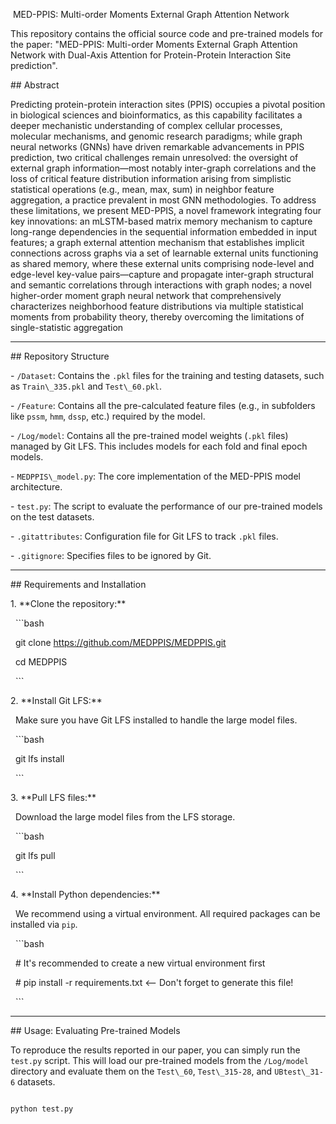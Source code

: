 &nbsp;MED-PPIS: Multi-order Moments External Graph Attention Network



This repository contains the official source code and pre-trained models for the paper: "MED-PPIS: Multi-order Moments External Graph Attention Network with Dual-Axis Attention for Protein-Protein Interaction Site prediction".



\## Abstract



Predicting protein-protein interaction sites (PPIS) occupies a pivotal position in biological sciences and bioinformatics, as this capability facilitates a deeper mechanistic understanding of complex cellular processes, molecular mechanisms, and genomic research paradigms; while graph neural networks (GNNs) have driven remarkable advancements in PPIS prediction, two critical challenges remain unresolved: the oversight of external graph information—most notably inter-graph correlations and the loss of critical feature distribution information arising from simplistic statistical operations (e.g., mean, max, sum) in neighbor feature aggregation, a practice prevalent in most GNN methodologies. To address these limitations, we present MED-PPIS, a novel framework integrating four key innovations: an mLSTM-based matrix memory mechanism to capture long-range dependencies in the sequential information embedded in input features; a graph external attention mechanism that establishes implicit connections across graphs via a set of learnable external units functioning as shared memory, where these external units comprising node-level and edge-level key-value pairs—capture and propagate inter-graph structural and semantic correlations through interactions with graph nodes; a novel higher-order moment graph neural network that comprehensively characterizes neighborhood feature distributions via multiple statistical moments from probability theory, thereby overcoming the limitations of single-statistic aggregation



---



\## Repository Structure



\-   `/Dataset`: Contains the `.pkl` files for the training and testing datasets, such as `Train\_335.pkl` and `Test\_60.pkl`.

\-   `/Feature`: Contains all the pre-calculated feature files (e.g., in subfolders like `pssm`, `hmm`, `dssp`, etc.) required by the model.

\-   `/Log/model`: Contains all the pre-trained model weights (`.pkl` files) managed by Git LFS. This includes models for each fold and final epoch models.

\-   `MEDPPIS\_model.py`: The core implementation of the MED-PPIS model architecture.

\-   `test.py`: The script to evaluate the performance of our pre-trained models on the test datasets.

\-   `.gitattributes`: Configuration file for Git LFS to track `.pkl` files.

\-   `.gitignore`: Specifies files to be ignored by Git.



---



\## Requirements and Installation



1\.  \*\*Clone the repository:\*\*

&nbsp;   ```bash

&nbsp;   git clone https://github.com/MEDPPIS/MEDPPIS.git

&nbsp;   cd MEDPPIS

&nbsp;   ```



2\.  \*\*Install Git LFS:\*\*

&nbsp;   Make sure you have Git LFS installed to handle the large model files.

&nbsp;   ```bash

&nbsp;   git lfs install

&nbsp;   ```



3\.  \*\*Pull LFS files:\*\*

&nbsp;   Download the large model files from the LFS storage.

&nbsp;   ```bash

&nbsp;   git lfs pull

&nbsp;   ```



4\.  \*\*Install Python dependencies:\*\*

&nbsp;   We recommend using a virtual environment. All required packages can be installed via `pip`.

&nbsp;   ```bash

&nbsp;   # It's recommended to create a new virtual environment first

&nbsp;   # pip install -r requirements.txt  <-- Don't forget to generate this file!

&nbsp;   ```



---



\## Usage: Evaluating Pre-trained Models



To reproduce the results reported in our paper, you can simply run the `test.py` script. This will load our pre-trained models from the `/Log/model` directory and evaluate them on the `Test\_60`, `Test\_315-28`, and `UBtest\_31-6` datasets.



```bash

python test.py


